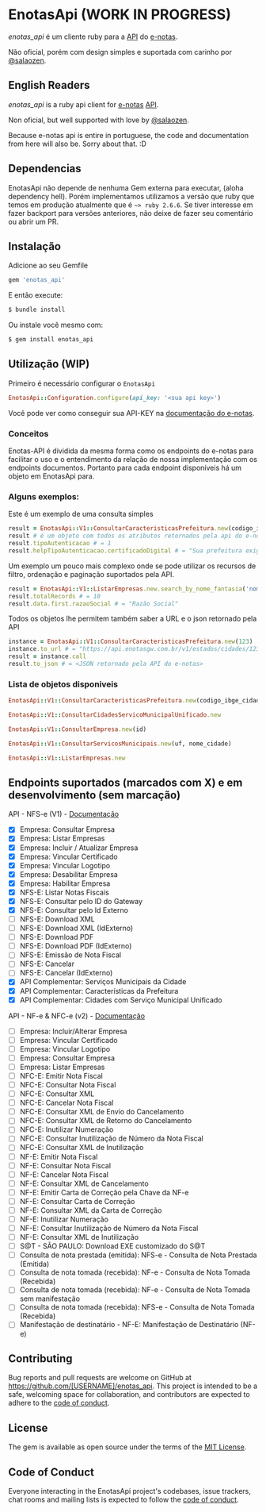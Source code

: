 # EnotasApi (WORK IN PROGRESS)
*enotas_api* é um cliente ruby para a [API](https://docs.enotasgw.com.br/reference) do [e-notas](https://enotas.com.br/).

Não oficial, porém com design simples e suportada com carinho por [@salaozen](https://github.com/salaozen).

## English Readers
*enotas_api* is a ruby api client for [e-notas](https://enotas.com.br/) [API](https://docs.enotasgw.com.br/reference).

Non oficial, but well supported with love by [@salaozen](https://github.com/salaozen).

Because e-notas api is entire in portuguese, the code and documentation from here will also be. Sorry about that. :D

## Dependencias
EnotasApi não depende de nenhuma Gem externa para executar, (aloha dependency hell).
Porém implementamos utilizamos a versão que ruby que temos em produção atualmente que é `~> ruby 2.6.6`.
Se tiver interesse em fazer backport para versões anteriores, não deixe de fazer seu comentário ou abrir um PR.

## Instalação

Adicione ao seu Gemfile

```ruby
gem 'enotas_api'
```

E então execute:
```sh
$ bundle install
```
Ou instale você mesmo com:
```sh
$ gem install enotas_api
```

## Utilização (WIP)

Primeiro é necessário configurar o `EnotasApi`
```ruby
EnotasApi::Configuration.configure(api_key: '<sua api key>')
```
Você pode ver como conseguir sua API-KEY na [documentação do e-notas](https://docs.enotasgw.com.br/docs/como-obter-a-sua-api-key).

### Conceitos
Enotas-API é dividida da mesma forma como os endpoints do e-notas para facilitar o uso e o entendimento da relação de nossa implementação com os endpoints documentos.
Portanto para cada endpoint disponíveis há um objeto em EnotasApi para.

### Alguns exemplos:

Este é um exemplo de uma consulta simples
```ruby
result = EnotasApi::V1::ConsultarCaracteristicasPrefeitura.new(codigo_ibge_cidade).call
result # é um objeto com todos os atributos retornados pela api do e-notas
result.tipoAutenticacao # = 1
result.helpTipoAutenticacao.certificadoDigital # = "Sua prefeitura exige a utilização de certificado digital, portanto, inclua aqui o arquivo de seu certificado A1."
```

Um exemplo um pouco mais complexo onde se pode utilizar os recursos de filtro, ordenação e paginação suportados pela API.
```ruby
result = EnotasApi::V1::ListarEmpresas.new.search_by_nome_fantasia('nome_fantasia').sort_by_cidade.page(number: 10, size: 30).call
result.totalRecords # = 10
result.data.first.razaoSocial # = "Razão Social"
```

Todos os objetos lhe permitem também saber a URL e o json retornado pela API
```ruby
instance = EnotasApi::V1::ConsultarCaracteristicasPrefeitura.new(123)
instance.to_url # = "https://api.enotasgw.com.br/v1/estados/cidades/123/provedor"
result = instance.call
result.to_json # = <JSON retornado pela API do e-notas>
```

### Lista de objetos disponiveis
```ruby
EnotasApi::V1::ConsultarCaracteristicasPrefeitura.new(codigo_ibge_cidade)

EnotasApi::V1::ConsultarCidadesServicoMunicipalUnificado.new

EnotasApi::V1::ConsultarEmpresa.new(id)

EnotasApi::V1::ConsultarServicosMunicipais.new(uf, nome_cidade)

EnotasApi::V1::ListarEmpresas.new
```

## Endpoints suportados (marcados com X) e em desenvolvimento (sem marcação)
API - NFS-e (V1) - [Documentação](https://docs.enotasgw.com.br/reference)
- [x] Empresa: Consultar Empresa
- [x] Empresa: Listar Empresas
- [x] Empresa: Incluir / Atualizar Empresa
- [x] Empresa: Vincular Certificado
- [x] Empresa: Vincular Logotipo
- [x] Empresa: Desabilitar Empresa
- [x] Empresa: Habilitar Empresa
- [x] NFS-E: Listar Notas Fiscais
- [x] NFS-E: Consultar pelo ID do Gateway
- [x] NFS-E: Consultar pelo Id Externo
- [ ] NFS-E: Download XML
- [ ] NFS-E: Download XML (IdExterno)
- [ ] NFS-E: Download PDF
- [ ] NFS-E: Download PDF (IdExterno)
- [ ] NFS-E: Emissão de Nota Fiscal
- [ ] NFS-E: Cancelar
- [ ] NFS-E: Cancelar (IdExterno)
- [x] API Complementar: Serviços Municipais da Cidade
- [x] API Complementar: Características da Prefeitura
- [x] API Complementar: Cidades com Serviço Municipal Unificado

API - NF-e & NFC-e (v2) - [Documentação](https://docs.enotasgw.com.br/v2/reference)
- [ ] Empresa: Incluir/Alterar Empresa
- [ ] Empresa: Vincular Certificado
- [ ] Empresa: Vincular Logotipo
- [ ] Empresa: Consultar Empresa
- [ ] Empresa: Listar Empresas
- [ ] NFC-E: Emitir Nota Fiscal
- [ ] NFC-E: Consultar Nota Fiscal
- [ ] NFC-E: Consultar XML
- [ ] NFC-E: Cancelar Nota Fiscal
- [ ] NFC-E: Consultar XML de Envio do Cancelamento
- [ ] NFC-E: Consultar XML de Retorno do Cancelamento
- [ ] NFC-E: Inutilizar Numeração
- [ ] NFC-E: Consultar Inutilização de Número da Nota Fiscal
- [ ] NFC-E: Consultar XML de Inutilização
- [ ] NF-E: Emitir Nota Fiscal
- [ ] NF-E: Consultar Nota Fiscal
- [ ] NF-E: Cancelar Nota Fiscal
- [ ] NF-E: Consultar XML de Cancelamento
- [ ] NF-E: Emitir Carta de Correção pela Chave da NF-e
- [ ] NF-E: Consultar Carta de Correção
- [ ] NF-E: Consultar XML da Carta de Correção
- [ ] NF-E: Inutilizar Numeração
- [ ] NF-E: Consultar Inutilização de Número da Nota Fiscal
- [ ] NF-E: Consultar XML de Inutilização
- [ ] S@T - SÃO PAULO: Download EXE customizado do S@T
- [ ] Consulta de nota prestada (emitida): NFS-e - Consulta de Nota Prestada (Emitida)
- [ ] Consulta de nota tomada (recebida): NF-e - Consulta de Nota Tomada (Recebida)
- [ ] Consulta de nota tomada (recebida): NF-e - Consulta de Nota Tomada sem manifestação
- [ ] Consulta de nota tomada (recebida): NFS-e - Consulta de Nota Tomada (Recebida)
- [ ] Manifestação de destinatário - NF-E: Manifestação de Destinatário (NF-e)
## Contributing

Bug reports and pull requests are welcome on GitHub at https://github.com/[USERNAME]/enotas_api. This project is intended to be a safe, welcoming space for collaboration, and contributors are expected to adhere to the [code of conduct](https://github.com/[USERNAME]/enotas_api/blob/master/CODE_OF_CONDUCT.md).


## License

The gem is available as open source under the terms of the [MIT License](https://opensource.org/licenses/MIT).

## Code of Conduct

Everyone interacting in the EnotasApi project's codebases, issue trackers, chat rooms and mailing lists is expected to follow the [code of conduct](https://github.com/[USERNAME]/enotas_api/blob/master/CODE_OF_CONDUCT.md).

